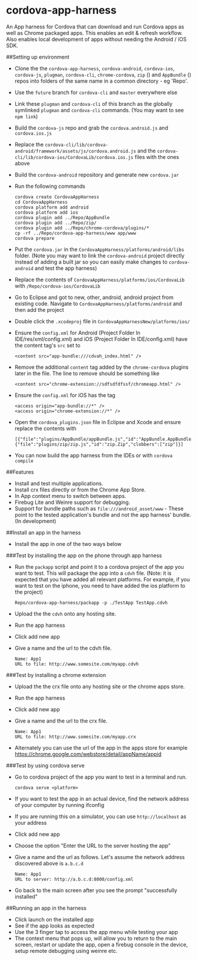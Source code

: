 cordova-app-harness
===================

An App harness for Cordova that can download and run Cordova apps as well as Chrome packaged apps. This enables an edit &amp; refresh workflow. Also enables local development of apps without needing the Android / iOS SDK.

##Setting up environment

*   Clone the the `cordova-app-harness`, `cordova-android`, `cordova-ios`, `cordova-js`, `plugman`, `cordova-cli`, `chrome-cordova`, `zip` ([](https://github.com/MobileChromeApps/zip)) and `AppBundle` ([](https://github.com/MobileChromeApps/AppBundle)) repos into folders of the same name in a common directory - eg 'Repo'.
*   Use the `future` branch for `cordova-cli` and `master` everywhere else
*   Link these `plugman` and `cordova-cli` of this branch as the globally symlinked `plugman` and `cordova-cli` commands. (You may want to see `npm link`)
*   Build the `cordova-js` repo and grab the `cordova.android.js` and `cordova.ios.js`
*   Replace the `cordova-cli/lib/cordova-android/framework/assets/js/cordova.android.js` and the `cordova-cli/lib/cordova-ios/CordovaLib/cordova.ios.js` files with the ones above
*   Build the `cordova-android` repository and generate new `cordova.jar`
*   Run the following commands

        cordova create CordovaAppHarness
        cd CordovaAppHarness
        cordova platform add android
        cordova platform add ios
        cordova plugin add ../Repo/AppBundle
        cordova plugin add ../Repo/zip/
        cordova plugin add ../Repo/chrome-cordova/plugins/*
        cp -rf ../Repo/cordova-app-harness/www app/www
        cordova prepare

*   Put the `cordova.jar` in the `CordovaAppHarness/platforms/android/libs` folder. (Note you may want to link the `cordova-android` project directly instead of adding a built jar so you can easily make changes to `cordova-android` and test the app harness)
*   Replace the contents of `CordovaAppHarness/platforms/ios/CordovaLib` with `/Repo/cordova-ios/CordovaLib`
*   Go to Eclipse and got to new, other, android, android project from existing code. Navigate to `CordovaAppHarness/platforms/android` and then add the project
*   Double click the  `.xcodeproj` file in `CordovaAppHarnessNew/platforms/ios/`
*   Ensure the `config.xml` for Android (Project Folder In IDE/res/xml/config.xml) and iOS (Project Folder In IDE/config.xml) have the content tag's `src` set to

        <content src="app-bundle:///cdvah_index.html" />

*   Remove the additional `content` tag added by the `chrome-cordova` plugins later in the file. The line to remove should be something like

        <content src="chrome-extension://sdfsdfdfssf/chromeapp.html" />

*   Ensure the `config.xml` for iOS has the tag

        <access origin="app-bundle://*" />
        <access origin="chrome-extension://*" />

*   Open the `cordova_plugins.json` file in Eclipse and Xcode and ensure replace the contents with

        [{"file":"plugins/AppBundle/appBundle.js","id":"AppBundle.AppBundle"},{"file":"plugins/zip/zip.js","id":"zip.Zip","clobbers":["zip"]}]

*   You can now build the app harness from the IDEs or with `cordova compile`

##Features

*   Install and test multiple applications.
*   Install crx files directly or from the Chrome App Store.
*   In App context menu to switch between apps.
*   Firebug Lite and Weinre support for debugging.
*   Support for bundle paths such as `file:///android_asset/www` - These point to the tested application's bundle and not the app harness' bundle. (In development)

##Install an app in the harness

*   Install the app in one of the two ways below

###Test by installing the app on the phone through app harness
*   Run the `packapp` script and point it to a cordova project of the app you want to test. This will package the app into a `cdvh` file. (Note: it is expected that you have added all relevant platforms. For example, if you want to test on the iphone, you need to have added the ios platform to the project)

        Repo/cordova-app-harness/packapp -p ./TestApp TestApp.cdvh

*   Upload the the `cdvh` onto any hosting site.
*   Run the app harness
*   Click add new app
*   Give a name and the url to the cdvh file.

        Name: App1
        URL to file: http://www.somesite.com/myapp.cdvh

###Test by installing a chrome extension
*   Upload the the crx file onto any hosting site or the chrome apps store.
*   Run the app harness
*   Click add new app
*   Give a name and the url to the crx file.

        Name: App1
        URL to file: http://www.somesite.com/myapp.crx

*   Alternately you can use the url of the app in the apps store for example https://chrome.google.com/webstore/detail/appName/appid

###Test by using cordova serve
*   Go to cordova project of the app you want to test in a terminal and run.

        cordova serve <platform>

*   If you want to test the app in an actual device, find the network address of your computer by running
        ifconfig
*   If you are running this on a simulator, you can use `http://localhost` as your address
*   Click add new app
*   Choose the option "Enter the URL to the server hosting the app"
*   Give a name and the url as follows. Let's assume the network address discovered above is `a.b.c.d`

        Name: App1
        URL to server: http://a.b.c.d:8000/config.xml

*   Go back to the main screen after you see the prompt "successfully installed"

##Running an app in the harness
*   Click launch on the installed app
*   See if the app looks as expected
*   Use the 3 finger tap to access the app menu while testing your app
*   The context menu that pops up, will allow you to return to the main screen, restart or update the app, open a firebug console in the device, setup remote debugging using weinre etc.
